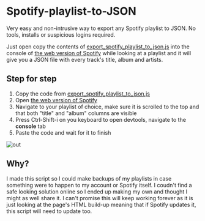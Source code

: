 # Spotify-playlist-to-JSON
Very easy and non-intrusive way to export any Spotify playlist to JSON. No tools, installs or suspicious logins required.

Just open copy the contents of [export_spotify_playlist_to_json.js](https://github.com/Doskii/Spotify-playlist-to-JSON/blob/main/export_spotify_playlist_to_json.js) into the console of [the web version of Spotify](https://play.spotify.com/) while looking at a playlist and it will give you a JSON file with every track's title, album and artists.

## Step for step
1. Copy the code from [export_spotify_playlist_to_json.js](https://github.com/Doskii/Spotify-playlist-to-JSON/blob/main/export_spotify_playlist_to_json.js)
2. Open [the web version of Spotify](https://play.spotify.com/)
3. Navigate to your playlist of choice, make sure it is scrolled to the top and that both "title" and "album" columns are visible
4. Press Ctrl-Shift-i on you keyboard to open devtools, navigate to the **console** tab
5. Paste the code and wait for it to finish

![out](https://user-images.githubusercontent.com/36999268/164950941-b6e4d9bb-435a-4784-9302-d806d5308e59.gif)

## Why?
I made this script so I could make backups of my playlists in case something were to happen to my account or Spotify itself. I coudn't find a safe looking solution online so I ended up making my own and thought I might as well share it. I can't promise this will keep working forever as it is just looking at the page's HTML build-up meaning that if Spotify updates it, this script will need to update too.
